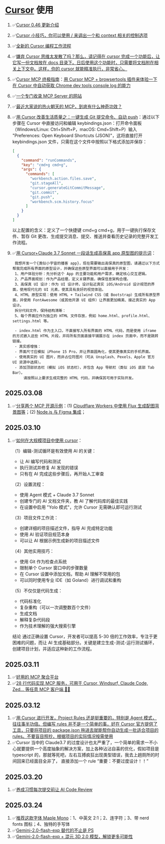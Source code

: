 # [Cursor](https://www.cursor.com/) 使用

1. ✅[Cursor 0.46 更新介绍](https://www.youtube.com/watch?v=bTaOsYYMHs4)
2. ✅[Cursor 小技巧，你可以使用 / 来调出一个和 context 相关的控制选项](https://x.com/vikingmute/status/1893191257310020074)
3. ✅[全新的 Cursor 编程工作流程](https://x.com/Yangyixxxx/status/1896009611637113044)
4. ✅[嫌弃 Cursor 思维太发散了吗？那么，请记得在 cursor 完成一个功能后，让它写一份文档放在 docs 目录下。日后使用这个功能时，只需要将文档附在相关上下文中。这样，你的 cursor 就能精准执行，非常省心。](https://x.com/beihuo/status/1895647183057412226)
5. ✅[Cursor MCP 终极指南](https://x.com/iguangzhengli/status/1894698067989061983)：[用 Cursor MCP + browsertools 插件来体验一下在 Cursor 中自动获取 Chrome dev tools console log 的能力](https://browsertools.agentdesk.ai/installation)
6. ✅[一个专门收录 MCP Server 的网站](https://smithery.ai/)
7. ✅[最近大家说的热火朝天的 MCP，到底有什么神奇功效？](https://x.com/Yangyixxxx/status/1893494130908557571)
8. ✅[用 Cursor 改善生活质量之：一键生成 Git 提交命令、自动 push](https://x.com/EryouHao/status/1896895313853706390)：通过以下步骤在 Cursor 中直接访问和编辑 keybindings.json：打开命令面板（Windows/Linux: Ctrl+Shift+P，macOS: Cmd+Shift+P）输入 "Preferences: Open Keyboard Shortcuts (JSON)"，这将直接打开 keybindings.json 文件，只需在这个文件中按照以下格式添加并保存：
   ```json
   [
     {
       "command": "runCommands",
       "key": "cmd+g cmd+g",
       "args": {
         "commands": [
           "workbench.action.files.save",
           "git.stageAll",
           "cursor.generateGitCommitMessage",
           "git.commit",
           "git.push",
           "workbench.scm.history.focus"
         ]
       }
     }
   ]
   ```
   以上配置的含义：定义了一个快捷键 cmd+g cmd+g，用于一键执行保存文件、暂存 Git 更改、生成提交消息、提交、推送并查看历史记录的完整开发工作流程。
9. ✅[用 Cursor+Claude 3.7 Sonnet 一段话生成高保真 app 原型图的提示词](https://x.com/AlchainHust/status/1896878623539573023)：

   ```text
    我想开发一个{类似小宇宙的播客 app}，现在需要输出高保真的原型图，请通过以下方式帮我完成所有界面的原型设计，并确保这些原型界面可以直接用于开发：
    1、用户体验分析：先分析这个 App 的主要功能和用户需求，确定核心交互逻辑。
    2、产品界面规划：作为产品经理，定义关键界面，确保信息架构合理。
    3、高保真 UI 设计：作为 UI 设计师，设计贴近真实 iOS/Android 设计规范的界面，使用现代化的 UI 元素，使其具有良好的视觉体验。
    4、HTML 原型实现：使用 HTML + Tailwind CSS（或 Bootstrap）生成所有原型界面，并使用 FontAwesome（或其他开源 UI 组件）让界面更加精美、接近真实的 App 设计。
    拆分代码文件，保持结构清晰：
    5、每个界面应作为独立的 HTML 文件存放，例如 home.html、profile.html、settings.html 等。

    - index.html 作为主入口，不直接写入所有界面的 HTML 代码，而是使用 iframe 的方式嵌入这些 HTML 片段，并将所有页面直接平铺展示在 index 页面中，而不是跳转链接。
    - 真实感增强：
    - 界面尺寸应模拟 iPhone 15 Pro，并让界面圆角化，使其更像真实的手机界面。
    - 使用真实的 UI 图片，而非占位符图片（可从 Unsplash、Pexels、Apple 官方 UI 资源中选择）。
    - 添加顶部状态栏（模拟 iOS 状态栏），并包含 App 导航栏（类似 iOS 底部 Tab Bar）。
        请按照以上要求生成完整的 HTML 代码，并确保其可用于实际开发。
   ```

## 2025.03.08

1. ✅[分享两个 MCP 开源示例](https://x.com/akazwz_/status/1897906346844152151)：(1) [Cloudflare Workers 中使用 Flux 生成配图背景图等](https://github.com/akazwz/workers-mcp-demo)；(2) [Node.js 与 Figma 集成](https://github.com/akazwz/mcp-figma)；

## 2025.03.10

1. ✅[如何在大规模项目中使用 cursor](https://getstream.io/blog/cursor-ai-large-projects/)：

   （1）编辑-测试循环是有效使用 AI 的关键：

   - 让 AI 编写代码和测试
   - 执行测试并修复 AI 发现的错误
   - 只有在 AI 完成这些步骤后，再开始人工审查

   （2）设置流程：

   - 使用 Agent 模式 + Claude 3.7 Sonnet
   - 创建专门的 AI 文档文件夹，教 AI 了解代码库的最佳实践
   - 在设置中启用 "Yolo 模式"，允许 Cursor 无需确认即可运行测试

   （3）项目文件工作流：

   - 创建详细的项目描述文件，指导 AI 完成特定功能
   - 使用 AI 验证项目规范本身
   - 可以让 AI 根据示例生成新的项目描述文件

   （4）其他实用技巧：

   - 使用 Git 作为检查点系统
   - 限制单个 Cursor 窗口中的步骤数量
   - 在 Cursor 设置中添加文档，帮助 AI 理解不常用的包
   - 可以同时使用专业 IDE（如 Goland）进行调试和重构

   （5）不仅仅是代码生成：

   - 代码标准化
   - 复杂重构（可以一次调整数百个文件）
   - 生成文档
   - 解释复杂代码段
   - 作为技术理解的强大搜索引擎

   结论
   通过正确设置 Cursor，开发者可以提高 5-30 倍的工作效率，专注于更困难的问题，而让 AI 生成基础部分。关键是建立生成-测试-运行测试循环，创建项目计划，并适应这种新的工作流程。

## 2025.03.11

1. ✅[好用的 MCP 聚合平台](https://mcp.composio.dev/)
2. ✅[28 行代码实现 MCP 服务，可用于 Cursor, Windsurf, Claude Code, Zed... 等任意 MCP 客户端 👏🏻](https://x.com/shao__meng/status/1898897401995563262)

## 2025.03.12

1. ✅[用 Cursor 进行开发，Project Rules 还是挺重要的，特别是 Agent 模式，往往事半功倍。但编写 rules 并不是一个简单的事，好在 Cursor 官方提供了工具，只要将项目的 package.json 拖进去就能帮你自动生成一批适合项目的 rules。不要盲目照抄，根据项目的实际情况按需使用](https://x.com/msjiaozhu/status/1899445153368248671)
2. ✅Cursor 当中的 Claude3.7 的过度设计也太严重了，一个简单的需求一不小心就要提供一个高度抽象的解决方案，加上各种沾沾自喜的优化，假如项目是 typescript 的，那就等死吧，左右互搏疯狂出现类型错误，我去上趟厕所的时间回来已经面目全非了，
   直接添加一个 rule “重要：不要过度设计！！”

## 2025.03.20

1. ✅[养成习惯每次提交前让 AI Code Review](https://x.com/YuTengjing/status/1901573729794097554)

## 2025.03.24

1. ✅[推荐这款字体 Maple Mono](https://font.subf.dev/zh-cn/)：1、中英文 2:1；2、连字符；3、带 nerd fonts 图标；4、独特的手写体
2. ✅[Gemini-2.0-flash-exp 替代的不止是 PS](https://x.com/sixichacha/status/1902984420220604686)
3. ✅[Gemini-2.0-flash-exp + 混元 3D 2.0 模型，解锁更多可能性](https://x.com/sixichacha/status/1903836585768182251)
